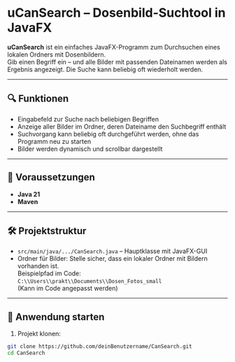 # uCanSearch – Dosenbild-Suchtool in JavaFX

**uCanSearch** ist ein einfaches JavaFX-Programm zum Durchsuchen eines lokalen Ordners mit Dosenbildern.  
Gib einen Begriff ein – und alle Bilder mit passenden Dateinamen werden als Ergebnis angezeigt. Die Suche kann beliebig oft wiederholt werden.

---

## 🔍 Funktionen

- Eingabefeld zur Suche nach beliebigen Begriffen
- Anzeige aller Bilder im Ordner, deren Dateiname den Suchbegriff enthält
- Suchvorgang kann beliebig oft durchgeführt werden, ohne das Programm neu zu starten
- Bilder werden dynamisch und scrollbar dargestellt

---

## 📁 Voraussetzungen

- **Java 21**
- **Maven**

---

## 🛠️ Projektstruktur

- `src/main/java/.../CanSearch.java` – Hauptklasse mit JavaFX-GUI
- Ordner für Bilder: Stelle sicher, dass ein lokaler Ordner mit Bildern vorhanden ist.  
  Beispielpfad im Code:  
  `C:\\Users\\prakt\\Documents\\Dosen_Fotos_small`  
  (Kann im Code angepasst werden)

---

## 🚀 Anwendung starten

1. Projekt klonen:

```bash
git clone https://github.com/deinBenutzername/CanSearch.git
cd CanSearch
